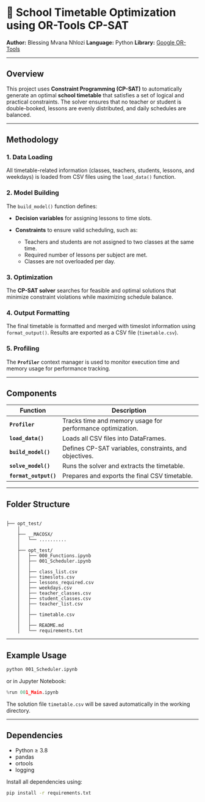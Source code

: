 # 📘 School Timetable Optimization using OR-Tools CP-SAT

**Author:** Blessing Mvana Nhlozi
**Language:** Python
**Library:** [Google OR-Tools](https://developers.google.com/optimization)

---

## Overview

This project uses **Constraint Programming (CP-SAT)** to automatically generate an optimal **school timetable** that satisfies a set of logical and practical constraints.
The solver ensures that no teacher or student is double-booked, lessons are evenly distributed, and daily schedules are balanced.

---

## Methodology

### 1. Data Loading

All timetable-related information (classes, teachers, students, lessons, and weekdays) is loaded from CSV files using the `load_data()` function.

### 2. Model Building

The `build_model()` function defines:

* **Decision variables** for assigning lessons to time slots.
* **Constraints** to ensure valid scheduling, such as:

  * Teachers and students are not assigned to two classes at the same time.
  * Required number of lessons per subject are met.
  * Classes are not overloaded per day.

### 3. Optimization

The **CP-SAT solver** searches for feasible and optimal solutions that minimize constraint violations while maximizing schedule balance.

### 4. Output Formatting

The final timetable is formatted and merged with timeslot information using `format_output()`.
Results are exported as a CSV file (`timetable.csv`).

### 5. Profiling

The **`Profiler`** context manager is used to monitor execution time and memory usage for performance tracking.

---

## Components

| Function              | Description                                                |
| --------------------- | ---------------------------------------------------------- |
| **`Profiler`**        | Tracks time and memory usage for performance optimization. |
| **`load_data()`**     | Loads all CSV files into DataFrames.                       |
| **`build_model()`**   | Defines CP-SAT variables, constraints, and objectives.     |
| **`solve_model()`**   | Runs the solver and extracts the timetable.                |
| **`format_output()`** | Prepares and exports the final CSV timetable.              |

---

## Folder Structure

```

├── opt_test/
    │
    ├── __MACOSX/
    │   └── ..........
    │
    ├── opt_test/
    │   ├── 000_Functions.ipynb
    │   ├── 001_Scheduler.ipynb
    │   │
    │   ├── class_list.csv
    │   ├── timeslots.csv
    │   ├── lessons_required.csv
    │   ├── weekdays.csv
    │   ├── teacher_classes.csv
    │   ├── student_classes.csv
    │   ├── teacher_list.csv
    │   │
    │   ├── timetable.csv
    │   │
    │   ├── README.md
    │   └── requirements.txt
```
---

## Example Usage

```bash
python 001_Scheduler.ipynb
```

or in Jupyter Notebook:

```python
%run 001_Main.ipynb
```

The solution file `timetable.csv` will be saved automatically in the working directory.

---

## Dependencies

* Python ≥ 3.8
* pandas
* ortools
* logging

Install all dependencies using:

```bash
pip install -r requirements.txt
```
